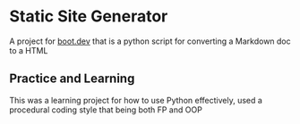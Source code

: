 # Static Site Generator

A project for [boot.dev](www.boot.dev) that is a python script for converting a Markdown doc to a HTML

## Practice and Learning

This was a learning project for how to use Python effectively,
used a procedural coding style that being both FP and OOP

